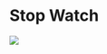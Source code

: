 # Stop Watch

 ![](https://github.com/stp2003/stop_watch/blob/master/lib/output/stop_watch_demo.gif)
 
